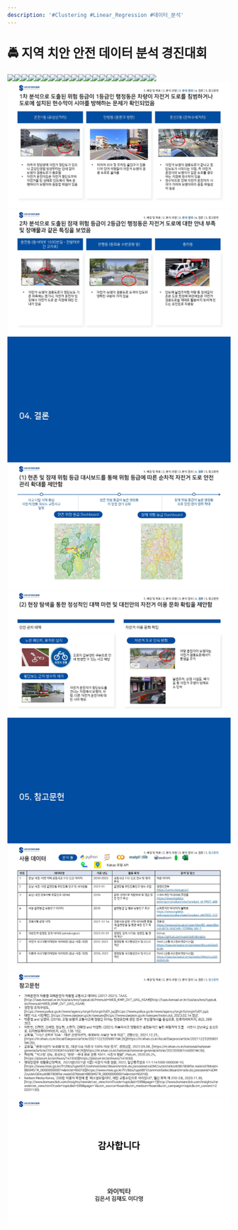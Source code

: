 ```yaml
---
description: '#Clustering #Linear_Regression #데이터_분석'
---
```


# 🚔 지역 치안 안전 데이터 분석 경진대회

![](../../../../.gitbook/assets/DA\_Senior\_최종발표\_페이지\_01.jpg)![](../../../../.gitbook/assets/DA\_Senior\_최종발표\_페이지\_02.jpg)![](../../../../.gitbook/assets/DA\_Senior\_최종발표\_페이지\_03.jpg)![](../../../../.gitbook/assets/DA\_Senior\_최종발표\_페이지\_04.jpg)![](../../../../.gitbook/assets/DA\_Senior\_최종발표\_페이지\_05.jpg)![](../../../../.gitbook/assets/DA\_Senior\_최종발표\_페이지\_06.jpg)![](../../../../.gitbook/assets/DA\_Senior\_최종발표\_페이지\_07.jpg)![](../../../../.gitbook/assets/DA\_Senior\_최종발표\_페이지\_08.jpg)![](../../../../.gitbook/assets/DA\_Senior\_최종발표\_페이지\_09.jpg)![](../../../../.gitbook/assets/DA\_Senior\_최종발표\_페이지\_10.jpg)![](../../../../.gitbook/assets/DA\_Senior\_최종발표\_페이지\_11.jpg)![](../../../../.gitbook/assets/DA\_Senior\_최종발표\_페이지\_12.jpg)![](../../../../.gitbook/assets/DA\_Senior\_최종발표\_페이지\_13.jpg)![](../../../../.gitbook/assets/DA\_Senior\_최종발표\_페이지\_14.jpg)![](../../../../.gitbook/assets/DA\_Senior\_최종발표\_페이지\_15.jpg)![](../../../../.gitbook/assets/DA\_Senior\_최종발표\_페이지\_16.jpg)![](../../../../.gitbook/assets/DA\_Senior\_최종발표\_페이지\_17.jpg)![](../../../../.gitbook/assets/DA\_Senior\_최종발표\_페이지\_18.jpg)![](../../../../.gitbook/assets/DA\_Senior\_최종발표\_페이지\_19.jpg)![](../../../../.gitbook/assets/DA\_Senior\_최종발표\_페이지\_20.jpg)![](../../../../.gitbook/assets/DA\_Senior\_최종발표\_페이지\_21.jpg)![](<../../../../.gitbook/assets/image (18).png>)![](<../../../../.gitbook/assets/image (10).png>)![](<../../../../.gitbook/assets/image (11).png>)![](<../../../../.gitbook/assets/image (9).png>)![](<../../../../.gitbook/assets/image (5) (1).png>)![](<../../../../.gitbook/assets/image (16).png>)![](<../../../../.gitbook/assets/image (12).png>)![](<../../../../.gitbook/assets/image (6).png>)![](<../../../../.gitbook/assets/image (15).png>)
